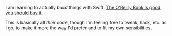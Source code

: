 I am learning to actually *build* things with Swift. [The O'Reilly Book is good; you should buy it.](http://shop.oreilly.com/product/0636920045946.do)

This is basically all *their* code, though I'm feeling free to tweak, hack, etc. as I go, to make it more the way I'd prefer and to fit my own sensibilities.
